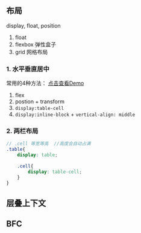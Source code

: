 





## 布局

display, float, position

1. float
2. flexbox 弹性盒子
3. grid 网格布局




### 1. 水平垂直居中

常用的4种方法： [点击查看Demo](https://codepen.io/mengqing/pen/Ryarwm)

1. flex
2. postion + transform
3. `display:table-cell`
4. `display:inline-block` + `vertical-align: middle`



### 2. 两栏布局

```scss
// .cell 等宽等高  //高度会自动占满
.table{
    display: table;
    
    .cell{
        display: table-cell;
    }
}
```






## 层叠上下文





## BFC





